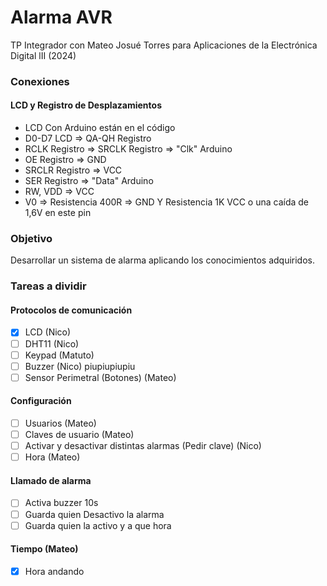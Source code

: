 # Alarma AVR
TP Integrador con Mateo Josué Torres para Aplicaciones de la Electrónica Digital lII (2024)

### Conexiones
#### LCD y Registro de Desplazamientos
- LCD Con Arduino están en el código
- D0-D7 LCD => QA-QH Registro
- RCLK Registro => SRCLK Registro => "Clk" Arduino
- OE Registro => GND
- SRCLR Registro => VCC
- SER Registro => "Data" Arduino
- RW, VDD => VCC
- V0 => Resistencia 400R => GND Y Resistencia 1K VCC o una caída de 1,6V en este pin

### Objetivo 

Desarrollar un sistema de alarma aplicando los conocimientos adquiridos.

### Tareas a dividir

#### Protocolos de comunicación
- [x] LCD (Nico)
- [ ] DHT11 (Nico)
- [ ] Keypad (Matuto)
- [ ] Buzzer (Nico) piupiupiupiu
- [ ] Sensor Perimetral (Botones) (Mateo)

#### Configuración
- [ ] Usuarios (Mateo)
- [ ] Claves de usuario (Mateo)
- [ ] Activar y desactivar distintas alarmas (Pedir clave) (Nico)
- [ ] Hora (Mateo)

#### Llamado de alarma
- [ ] Activa buzzer 10s
- [ ] Guarda quien Desactivo la alarma
- [ ] Guarda quien la activo y a que hora

#### Tiempo (Mateo)
- [x] Hora andando


